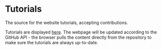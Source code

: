 # Tutorials
The source for the website tutorials, accepting contributions.

Tutorials are displayed [here](https://byteskript.org/tutorials). The webpage will be updated according to the GitHub API - the browser pulls the content directly from the repository to make sure the tutorials are always up-to-date.
